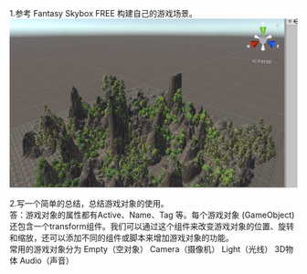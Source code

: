 1.参考 Fantasy Skybox FREE 构建自己的游戏场景。  
![展示](https://github.com/Alwayoung/Unity3D/blob/master/Homework3/1.png.png)  


2.写一个简单的总结，总结游戏对象的使用。  
答：游戏对象的属性都有Active、Name、Tag 等。每个游戏对象 (GameObject) 还包含一个transform组件。我们可以通过这个组件来改变游戏对象的位置、旋转和缩放，还可以添加不同的组件或脚本来增加游戏对象的功能。  
常用的游戏对象分为 Empty（空对象） Camera（摄像机） Light（光线） 3D物体 Audio（声音）  

